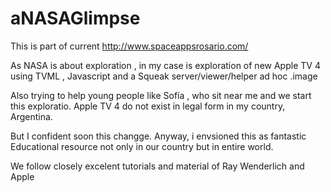# aNASAGlimpse
This is part of current http://www.spaceappsrosario.com/

As NASA is about exploration , in my case is exploration of new Apple TV 4 
using TVML , Javascript and a Squeak server/viewer/helper ad hoc .image

Also trying to help young people like Sofía , who sit near me and we start this exploratio.
Apple TV 4 do not exist in legal form in my country, Argentina.

But I confident soon this changge.
Anyway, i envsioned this as fantastic Educational resource not only in our country but in entire world.

We follow closely excelent tutorials and material of Ray Wenderlich and Apple 
